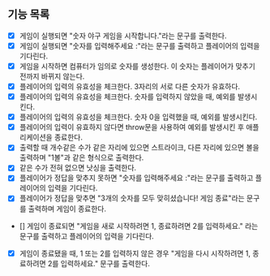 ## 기능 목록

- [x] 게임이 실행되면 "숫자 야구 게임을 시작합니다."라는 문구를 출력한다.
- [x] 게임이 실행되면 "숫자를 입력해주세요 :"라는 문구를 출력하고 플레이어의 입력을 기다린다.
- [x] 게임을 시작하면 컴퓨터가 임의로 숫자를 생성한다. 이 숫자는 플레이어가 맞추기 전까지 바뀌지 않는다.
- [x] 플레이어의 입력의 유효성을 체크한다. 3자리의 서로 다른 숫자가 유효하다.
- [x] 플레이어의 입력의 유효성을 체크한다. 숫자를 입력하지 않았을 때, 예외를 발생시킨다.
- [x] 플레이어의 입력의 유효성을 체크한다. 숫자 0을 입력했을 때, 예외를 발생시킨다.
- [x] 플레이어의 입력이 유효하지 않다면 throw문을 사용하여 예외를 발생시킨 후 애플리케이션을 종료한다.
- [x] 출력할 때 개수같은 수가 같은 자리에 있으면 스트라이크, 다른 자리에 있으면 볼을 출력하며 "1볼"과 같은 형식으로 출력한다.
- [x] 같은 수가 전혀 없으면 낫싱을 출력한다.
- [x] 플레이어가 정답을 맞추지 못하면 "숫자를 입력해주세요 :"라는 문구를 출력하고 플레이어의 입력을 기다린다.
- [x] 플레이어가 정답을 맞추면 "3개의 숫자를 모두 맞히셨습니다! 게임 종료"라는 문구를 출력하며 게임이 종료한다.
- [] 게임이 종료되면 "게임을 새로 시작하려면 1, 종료하려면 2를 입력하세요." 라는 문구를 출력하고 플레이어의 입력을 기다린다.
- [x] 게임이 종료됐을 때, 1 또는 2를 입력하지 않은 경우 "게임을 다시 시작하려면 1, 종료하려면 2를 입력하세요." 문구를 출력한다.
